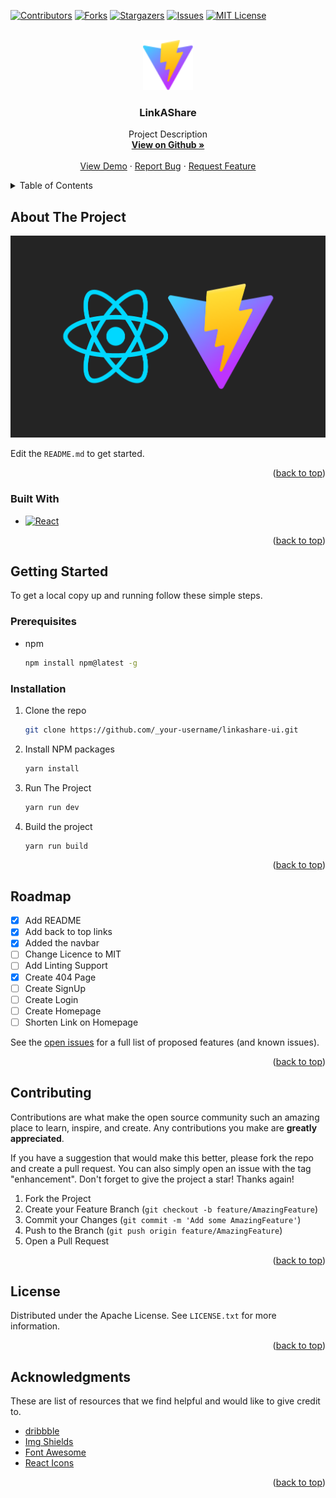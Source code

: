 <div id="top"></div>

[![Contributors][contributors-shield]][contributors-url]
[![Forks][forks-shield]][forks-url]
[![Stargazers][stars-shield]][stars-url]
[![Issues][issues-shield]][issues-url]
[![MIT License][license-shield]][license-url]


<!-- PROJECT LOGO -->
<br />
<div align="center">
  <a href="https://github.com/linkashare/linkashare-ui/">
    <img src="./public/vite.svg" alt="Logo" width="80" height="80">
  </a>

  <h3 align="center">LinkAShare</h3>

  <p align="center">
    Project Description
    <br />
    <a href="https://github.com/linkashare/linkashare-ui"><strong>View on Github »</strong></a>
    <br />
    <br />
    <a href="https://linkashare.netlify.app">View Demo</a>
    ·
    <a href="https://github.com/linkashare/linkashare-ui/issues">Report Bug</a>
    ·
    <a href="https://github.com/linkashare/linkashare-ui/issues">Request Feature</a>
  </p>
</div>



<!-- TABLE OF CONTENTS -->
<details>
  <summary>Table of Contents</summary>
  <ol>
    <li>
      <a href="#about-the-project">About The Project</a>
      <ul>
        <li><a href="#built-with">Built With</a></li>
      </ul>
    </li>
    <li>
      <a href="#getting-started">Getting Started</a>
      <ul>
        <li><a href="#prerequisites">Prerequisites</a></li>
        <li><a href="#installation">Installation</a></li>
      </ul>
    </li>
    <li><a href="#roadmap">Roadmap</a></li>
    <li><a href="#contributing">Contributing</a></li>
    <li><a href="#license">License</a></li>
    <li><a href="#acknowledgments">Acknowledgments</a></li>
  </ol>
</details>



<!-- ABOUT THE PROJECT -->
## About The Project

[![Product Name Screen Shot][product-screenshot]](https://linkashare.netlify.app)


Edit the `README.md` to get started.

<p align="right">(<a href="#top">back to top</a>)</p>



### Built With

* [![React][React.js]][React-url]

<p align="right">(<a href="#top">back to top</a>)</p>



<!-- GETTING STARTED -->
## Getting Started

To get a local copy up and running follow these simple steps.

### Prerequisites

* npm
  ```sh
  npm install npm@latest -g
  ```

### Installation

1. Clone the repo
   ```sh
   git clone https://github.com/_your-username/linkashare-ui.git
   ```
2. Install NPM packages
   ```sh
   yarn install
   ```
3. Run The Project
   ```sh
   yarn run dev
   ```
4. Build the project
   ```sh
   yarn run build
   ```

<p align="right">(<a href="#top">back to top</a>)</p>



<!-- ROADMAP -->
## Roadmap

- [x] Add README
- [x] Add back to top links
- [x] Added the navbar
- [ ] Change Licence to MIT
- [ ] Add Linting Support
- [x] Create 404 Page
- [ ] Create SignUp
- [ ] Create Login
- [ ] Create Homepage
- [ ] Shorten Link on Homepage

See the [open issues](https://github.com/linkashare/linkashare-ui/issues) for a full list of proposed features (and known issues).

<p align="right">(<a href="#top">back to top</a>)</p>



<!-- CONTRIBUTING -->
## Contributing

Contributions are what make the open source community such an amazing place to learn, inspire, and create. Any contributions you make are **greatly appreciated**.

If you have a suggestion that would make this better, please fork the repo and create a pull request. You can also simply open an issue with the tag "enhancement".
Don't forget to give the project a star! Thanks again!

1. Fork the Project
2. Create your Feature Branch (`git checkout -b feature/AmazingFeature`)
3. Commit your Changes (`git commit -m 'Add some AmazingFeature'`)
4. Push to the Branch (`git push origin feature/AmazingFeature`)
5. Open a Pull Request

<p align="right">(<a href="#top">back to top</a>)</p>



<!-- LICENSE -->
## License

Distributed under the Apache License. See `LICENSE.txt` for more information.

<p align="right">(<a href="#top">back to top</a>)</p>



<!-- ACKNOWLEDGMENTS -->
## Acknowledgments

These are list of resources that we find helpful and would like to give credit to.
* [dribbble](https://dribbble.com)
* [Img Shields](https://shields.io)
* [Font Awesome](https://fontawesome.com)
* [React Icons](https://react-icons.github.io/react-icons/search)

<p align="right">(<a href="#top">back to top</a>)</p>



<!-- MARKDOWN LINKS & IMAGES -->
<!-- https://www.markdownguide.org/basic-syntax/#reference-style-links -->
[contributors-shield]: https://img.shields.io/github/contributors/linkashare/linkashare-ui.svg?style=for-the-badge
[contributors-url]: https://github.com/linkashare/linkashare-ui/graphs/contributors


[forks-shield]: https://img.shields.io/github/forks/linkashare/linkashare-ui.svg?style=for-the-badge
[forks-url]: https://github.com/linkashare/linkashare-ui/network/members

[stars-shield]: https://img.shields.io/github/stars/linkashare/linkashare-ui.svg?style=for-the-badge
[stars-url]: https://github.com/linkashare/linkashare-ui/stargazers


[issues-shield]: https://img.shields.io/github/issues/linkashare/linkashare-ui.svg?style=for-the-badge
[issues-url]:https://github.com/linkashare/linkashare-ui/issues


[license-shield]: https://img.shields.io/github/license/linkashare/linkashare-ui.svg?style=for-the-badge
[license-url]: https://github.com/linkashare/linkashare-ui/blob/master/LICENSE.txt


[product-screenshot]: screenshot.png


[React.js]: https://img.shields.io/badge/React-20232A?style=for-the-badge&logo=react&logoColor=61DAFB
[React-url]: https://reactjs.org/